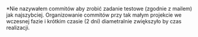 *Nie nazywałem commitów aby zrobić zadanie testowe (zgodnie z mailem) jak najszybciej. Organizowanie commitów przy tak małym projekcie we wczesnej fazie i krótkim czasie (2 dni) diametralnie zwiększyło by czas realizacji.

